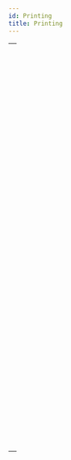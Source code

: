 ```yaml
---
id: Printing
title: Printing
---
```

||
|---|
|[<!-- INCLUDE #_command_.ACCUMULATE.Syntax -->](../../commands-legacy/accumulate.md)<br/><!-- INCLUDE #_command_.ACCUMULATE.Summary -->|
|[<!-- INCLUDE #_command_.BLOB to print settings.Syntax -->](../../commands-legacy/blob-to-print-settings.md)<br/><!-- INCLUDE #_command_.BLOB to print settings.Summary -->|
|[<!-- INCLUDE #_command_.BREAK LEVEL.Syntax -->](../../commands-legacy/break-level.md)<br/><!-- INCLUDE #_command_.BREAK LEVEL.Summary -->|
|[<!-- INCLUDE #_command_.CLOSE PRINTING JOB.Syntax -->](../../commands-legacy/close-printing-job.md)<br/><!-- INCLUDE #_command_.CLOSE PRINTING JOB.Summary -->|
|[<!-- INCLUDE #_command_.Get current printer.Syntax -->](../../commands-legacy/get-current-printer.md)<br/><!-- INCLUDE #_command_.Get current printer.Summary -->|
|[<!-- INCLUDE #_command_.Get print marker.Syntax -->](../../commands-legacy/get-print-marker.md)<br/><!-- INCLUDE #_command_.Get print marker.Summary -->|
|[<!-- INCLUDE #_command_.GET PRINT OPTION.Syntax -->](../../commands-legacy/get-print-option.md)<br/><!-- INCLUDE #_command_.GET PRINT OPTION.Summary -->|
|[<!-- INCLUDE #_command_.Get print preview.Syntax -->](../../commands-legacy/get-print-preview.md)<br/><!-- INCLUDE #_command_.Get print preview.Summary -->|
|[<!-- INCLUDE #_command_.GET PRINTABLE AREA.Syntax -->](../../commands-legacy/get-printable-area.md)<br/><!-- INCLUDE #_command_.GET PRINTABLE AREA.Summary -->|
|[<!-- INCLUDE #_command_.GET PRINTABLE MARGIN.Syntax -->](../../commands-legacy/get-printable-margin.md)<br/><!-- INCLUDE #_command_.GET PRINTABLE MARGIN.Summary -->|
|[<!-- INCLUDE #_command_.Get printed height.Syntax -->](../../commands-legacy/get-printed-height.md)<br/><!-- INCLUDE #_command_.Get printed height.Summary -->|
|[<!-- INCLUDE #_command_.Is in print preview.Syntax -->](../../commands-legacy/is-in-print-preview.md)<br/><!-- INCLUDE #_command_.Is in print preview.Summary -->|
|[<!-- INCLUDE #_command_.Level.Syntax -->](../../commands-legacy/level.md)<br/><!-- INCLUDE #_command_.Level.Summary -->|
|[<!-- INCLUDE #_command_.OPEN PRINTING JOB.Syntax -->](../../commands-legacy/open-printing-job.md)<br/><!-- INCLUDE #_command_.OPEN PRINTING JOB.Summary -->|
|[<!-- INCLUDE #_command_.PAGE BREAK.Syntax -->](../../commands-legacy/page-break.md)<br/><!-- INCLUDE #_command_.PAGE BREAK.Summary -->|
|[<!-- INCLUDE #_command_.Print form.Syntax -->](../../commands/print-form.md)<br/><!-- INCLUDE #_command_.Print form.Summary -->|
|[<!-- INCLUDE #_command_.PRINT LABEL.Syntax -->](../../commands-legacy/print-label.md)<br/><!-- INCLUDE #_command_.PRINT LABEL.Summary -->|
|[<!-- INCLUDE #_command_.Print object.Syntax -->](../../commands-legacy/print-object.md)<br/><!-- INCLUDE #_command_.Print object.Summary -->|
|[<!-- INCLUDE #_command_.PRINT OPTION VALUES.Syntax -->](../../commands-legacy/print-option-values.md)<br/><!-- INCLUDE #_command_.PRINT OPTION VALUES.Summary -->|
|[<!-- INCLUDE #_command_.PRINT RECORD.Syntax -->](../../commands-legacy/print-record.md)<br/><!-- INCLUDE #_command_.PRINT RECORD.Summary -->|
|[<!-- INCLUDE #_command_.PRINT SELECTION.Syntax -->](../../commands-legacy/print-selection.md)<br/><!-- INCLUDE #_command_.PRINT SELECTION.Summary -->|
|[<!-- INCLUDE #_command_.PRINT SETTINGS.Syntax -->](../../commands-legacy/print-settings.md)<br/><!-- INCLUDE #_command_.PRINT SETTINGS.Summary -->|
|[<!-- INCLUDE #_command_.Print settings to BLOB.Syntax -->](../../commands-legacy/print-settings-to-blob.md)<br/><!-- INCLUDE #_command_.Print settings to BLOB.Summary -->|
|[<!-- INCLUDE #_command_.PRINTERS LIST.Syntax -->](../../commands-legacy/printers-list.md)<br/><!-- INCLUDE #_command_.PRINTERS LIST.Summary -->|
|[<!-- INCLUDE #_command_.Printing page.Syntax -->](../../commands-legacy/printing-page.md)<br/><!-- INCLUDE #_command_.Printing page.Summary -->|
|[<!-- INCLUDE #_command_.SET CURRENT PRINTER.Syntax -->](../../commands-legacy/set-current-printer.md)<br/><!-- INCLUDE #_command_.SET CURRENT PRINTER.Summary -->|
|[<!-- INCLUDE #_command_.SET PRINT MARKER.Syntax -->](../../commands-legacy/set-print-marker.md)<br/><!-- INCLUDE #_command_.SET PRINT MARKER.Summary -->|
|[<!-- INCLUDE #_command_.SET PRINT OPTION.Syntax -->](../../commands-legacy/set-print-option.md)<br/><!-- INCLUDE #_command_.SET PRINT OPTION.Summary -->|
|[<!-- INCLUDE #_command_.SET PRINT PREVIEW.Syntax -->](../../commands-legacy/set-print-preview.md)<br/><!-- INCLUDE #_command_.SET PRINT PREVIEW.Summary -->|
|[<!-- INCLUDE #_command_.SET PRINTABLE MARGIN.Syntax -->](../../commands-legacy/set-printable-margin.md)<br/><!-- INCLUDE #_command_.SET PRINTABLE MARGIN.Summary -->|
|[<!-- INCLUDE #_command_.Subtotal.Syntax -->](../../commands-legacy/subtotal.md)<br/><!-- INCLUDE #_command_.Subtotal.Summary -->|
